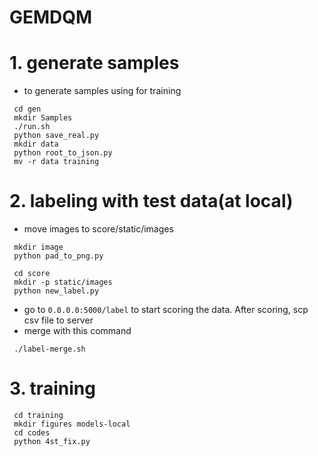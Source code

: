# GEMDQM

# 1. generate samples

- to generate samples using for training
```
 cd gen
 mkdir Samples
 ./run.sh
 python save_real.py 
 mkdir data
 python root_to_json.py
 mv -r data training
```

# 2. labeling with test data(at local)

- move images to score/static/images
```
 mkdir image
 python pad_to_png.py
```

```
 cd score
 mkdir -p static/images
 python new_label.py
```

- go to `0.0.0.0:5000/label` to start scoring the data. After scoring, scp csv file to server
- merge with this command
```
 ./label-merge.sh
```

# 3. training
```
 cd training
 mkdir figures models-local
 cd codes
 python 4st_fix.py
```
